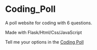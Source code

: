 # Coding_Poll
A poll website for coding with 6 questions.

Made with Flask/Html/Css/JavaScript

Tell me your options in the [Coding Poll](https://geovaz09.pythonanywhere.com/survey)
